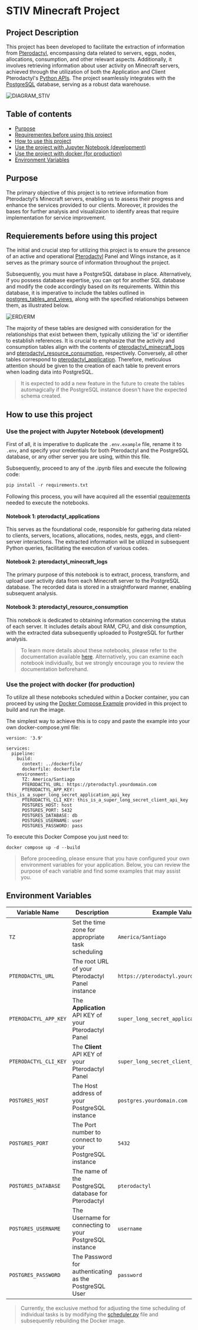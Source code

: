 # STIV Minecraft Project

## Project Description

This project has been developed to facilitate the extraction of information from [Pterodactyl](https://pterodactyl.io), encompassing data related to servers, eggs, nodes, allocations, consumption, and other relevant aspects. Additionally, it involves retrieving information about user activity on Minecraft servers, achieved through the utilization of both the Application and Client Pterodactyl's [Python APIs](https://github.com/iamkubi/pydactyl). The project seamlessly integrates with the [PostgreSQL](https://www.postgresql.org) database, serving as a robust data warehouse.

![DIAGRAM_STIV](images/Diagram_STIV.jpg)

## Table of contents
* [Purpose](#purpose)
* [Requirementes before using this project](#requierements-before-using-this-project)
* [How to use this project](#how-to-use-this-project)
* [Use the project with Jupyter Notebook (development)](#use-the-project-with-jupyter-notebook-development)
* [Use the project with docker (for production)](#use-the-project-with-docker-for-production)
* [Environment Variables](#environment-variables)

## Purpose

The primary objective of this project is to retrieve information from Pterodactyl's Minecraft servers, enabling us to assess their progress and enhance the services provided to our clients. Moreover, it provides the bases for further analysis and visualizaion to identify areas that require implementation for service improvement.

## Requierements before using this project

The initial and crucial step for utilizing this project is to ensure the presence of an active and operational [Pterodactyl](https://pterodactyl.io) Panel and Wings instance, as it serves as the primary source of information throughout the project.

Subsequently, you must have a PostgreSQL database in place. Alternatively, if you possess database expertise, you can opt for another SQL database and modify the code accordingly based on its requirements. Within this database, it is imperative to include the tables outlined in [postgres_tables_and_views](/postgres_tables_and_views), along with the specified relationships between them, as illustrated below.

![ERD/ERM](images/ERD_pterodactyl.jpg)

The majority of these tables are designed with consideration for the relationships that exist between them, typically utilizing the 'id' or identifier to establish references. It is crucial to emphasize that the activity and consumption tables align with the contents of [pterodactyl_minecraft_logs](/development_notebook/pterodactyl_minecraft_logs.ipynb) and [pterodactyl_resource_consumption](/development_notebook/pterodactyl_resource_consumption.ipynb), respectively. Conversely, all other tables correspond to [pterodactyl_application](/development_notebook/pterodactyl_application.ipynb). Therefore, meticulous attention should be given to the creation of each table to prevent errors when loading data into PostgreSQL.

> It is expected to add a new feature in the future to create the tables automagically if the PostgreSQL instance doesn't have the expected schema created.

## How to use this project

### Use the project with Jupyter Notebook (development)

First of all, it is imperative to duplicate the `.env.example` file, rename it to `.env`, and specify your credentials for both Pterodactyl and the PostgreSQL database, or any other server you are using, within this file.

Subsequently, proceed to any of the .ipynb files and execute the following code:

```python
pip install -r requirements.txt
```

Following this process, you will have acquired all the essential [requirements](/development_notebook/requirements.txt) needed to execute the notebooks.

#### Notebook 1: pterodactyl_applications

This serves as the foundational code, responsible for gathering data related to clients, servers, locations, allocations, nodes, nests, eggs, and client-server interactions. The extracted information will be utilized in subsequent Python queries, facilitating the execution of various codes.

#### Notebook 2: pterodactyl_minecraft_logs

The primary purpose of this notebook is to extract, process, transform, and upload user activity data from each Minecraft server to the PostgreSQL database. The recorded data is stored in a straightforward manner, enabling subsequent analysis.

#### Notebook 3: pterodactyl_resource_consumption

This notebook is dedicated to obtaining information concerning the status of each server. It includes details about RAM, CPU, and disk consumption, with the extracted data subsequently uploaded to PostgreSQL for further analysis.

> To learn more details about these notebooks, please refer to the documentation available [here](/development_notebook). Alternatively, you can examine each notebook individually, but we strongly encourage you to review the documentation beforehand.

### Use the project with docker (for production)
To utilize all these notebooks scheduled within a Docker container, you can proceed by using the [Docker Compose Example](dockercompose/docker-compose.example.yml) provided in this project to build and run the image.

The simplest way to achieve this is to copy and paste the example into your own docker-compose.yml file:

```
version: '3.9'

services:
  pipeline:
    build:
      context: ../dockerfile/
      dockerfile: dockerfile
    environment:
      TZ: America/Santiago
      PTERODACTYL_URL: https://pterodactyl.yourdomain.com
      PTERODACTYL_APP_KEY: this_is_a_super_long_secret_application_api_key
      PTERODACTYL_CLI_KEY: this_is_a_super_long_secret_client_api_key
      POSTGRES_HOST: host
      POSTGRES_PORT: 5432
      POSTGRES_DATABASE: db
      POSTGRES_USERNAME: user
      POSTGRES_PASSWORD: pass
```

To execute this Docker Compose you just need to:

```
docker compose up -d --build
```

> Before proceeding, please ensure that you have configured your own environment variables for your application. Below, you can review the purpose of each variable and find some examples that may assist you.

## Environment Variables

| Variable Name     | Description                             | Example Value        |
|-------------------|-----------------------------------------|----------------------|
| `TZ` | Set the time zone for appropriate task scheduling | `America/Santiago` |
| `PTERODACTYL_URL` | The root URL of your Pterodactyl Panel instance | `https://pterodactyl.yourdomain.com` |
| `PTERODACTYL_APP_KEY` | The **Application** API KEY of your Pterodactyl Panel | `super_long_secret_application_api_key` |
| `PTERODACTYL_CLI_KEY` | The **Client** API KEY of your Pterodactyl Panel | `super_long_secret_client_api_key` |
| `POSTGRES_HOST` | The Host address of your PostgreSQL instance | `postgres.yourdomain.com` |
| `POSTGRES_PORT` | The Port number to connect to your PostgreSQL instance | `5432` |
| `POSTGRES_DATABASE` | The name of the PostgreSQL database for Pterodactyl | `pterodactyl` |
| `POSTGRES_USERNAME` | The Username for connecting to your PostgreSQL instance | `username` |
| `POSTGRES_PASSWORD` | The Password for authenticating as the PostgreSQL User | `password` |

> Currently, the exclusive method for adjusting the time scheduling of individual tasks is by modifying the [scheduler.py](dockerfile/scheduler.py) file and subsequently rebuilding the Docker image.
